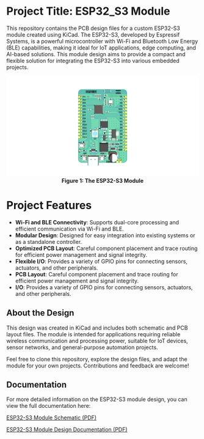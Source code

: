 # Project Title: **ESP32_S3 Module**

This repository contains the PCB design files for a custom ESP32-S3 module created using KiCad. The ESP32-S3, developed by Espressif Systems, is a powerful microcontroller with Wi-Fi and Bluetooth Low Energy (BLE) capabilities, making it ideal for IoT applications, edge computing, and AI-based solutions. This module design aims to provide a compact and flexible solution for integrating the ESP32-S3 into various embedded projects.
<p align="center">
    <img src="https://github.com/thynavy/ESP32S3_Module/blob/main/19.%20ESP32%20Module.png" />
    <br />
    <strong>Figure 1: The ESP32-S3 Module</strong>
</p>

#  Project Features

- **Wi-Fi and BLE Connectivity**: Supports dual-core processing and efficient communication via Wi-Fi and BLE.
- **Modular Design**: Designed for easy integration into existing systems or as a standalone controller.
- **Optimized PCB Layout**: Careful component placement and trace routing for efficient power management and signal integrity.
- **Flexible I/O**: Provides a variety of GPIO pins for connecting sensors, actuators, and other peripherals.
- **PCB Layout**: Careful component placement and trace routing for efficient power management and signal integrity.
- **I/O**: Provides a variety of GPIO pins for connecting sensors, actuators, and other peripherals.

##  About the Design

This design was created in KiCad and includes both schematic and PCB layout files. The module is intended for applications requiring reliable wireless communication and processing power, suitable for IoT devices, sensor networks, and general-purpose automation projects.

Feel free to clone this repository, explore the design files, and adapt the module for your own projects. Contributions and feedback are welcome!

##  Documentation

For more detailed information on the ESP32-S3 module design, you can view the full documentation here:

[ESP32-S3 Module Schematic (PDF)](https://github.com/thynavy/ESP32S3_Module/blob/main/19.%20ESP32%20Module.pdf)

[ESP32-S3 Module Design Documentation (PDF)](https://github.com/thynavy/ESP32S3_Module/blob/main/esp32-s3-wroom-1_wroom-1u_datasheet_en.pdf)
